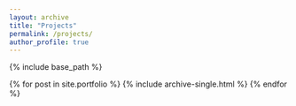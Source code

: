 ```yaml
---
layout: archive
title: "Projects"
permalink: /projects/
author_profile: true
---
```


{% include base_path %}

{% for post in site.portfolio  %}
  {% include archive-single.html %}
{% endfor %}
